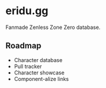 # eridu.gg

Fanmade Zenless Zone Zero database.

## Roadmap

- Character database
- Pull tracker
- Character showcase
- Component-alize links
